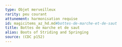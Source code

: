 ```yaml
---
type: Objet merveilleux
rarity: peu courant
attunement: harmonisation requise
id: magicitems_az_hd.md#bottes-de-marche-et-de-saut
title: Bottes de marche et de saut
alias: Boots of Striding and Springing
source: (CDC p152)
---
```


